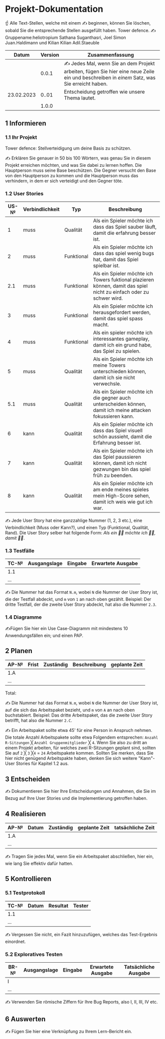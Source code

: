 # Projekt-Dokumentation

☝️ Alle Text-Stellen, welche mit einem ✍️ beginnen, können Sie löschen, sobald Sie die entsprechende Stellen ausgefüllt haben.
Tower defence. 
✍️ Gruppename:heliotropium
  Sathana Suganthasri, Joel Simon Juan.Haldimann und Kilian Kilian Adil.Staeuble


| Datum | Version | Zusammenfassung                                              |
| ----- | ------- | ------------------------------------------------------------ |
|       | 0.0.1   | ✍️ Jedes Mal, wenn Sie an dem Projekt arbeiten, fügen Sie hier eine neue Zeile ein und beschreiben in *einem* Satz, was Sie erreicht haben. |
|23.02.2023| 0..01     |Entscheidung getroffen wie unsere Thema lautet. |
|       | 1.0.0   |                                                              |

## 1 Informieren

### 1.1 Ihr Projekt

Tower defence: Stellverteidigung um deine Basis zu schützen. 


✍️ Erklären Sie genauer in 50 bis 100 Wörtern, was genau Sie in diesem Projekt erreichen möchten, und was Sie dabei zu lernen hoffen.
Die Hauptperson muss seine Base beschützen. Die Gegner versucht den Base von den Hauptperson zu kommen und die Hauptperson muss das verhindern, in dem er sich verteidigt und den Gegner töte.


### 1.2 User Stories

| US-№ | Verbindlichkeit | Typ  | Beschreibung                       |
| ---- | --------------- | ---- | ---------------------------------- |
| 1    |muss|Qualität| Als ein Spieler möchte ich dass das Spiel sauber läuft, damit die erfahrung besser ist.|
| 2  |muss|Funktional|Als ein Spieler möchte ich dass das spiel wenig bugs hat, damit das Spiel spielbar ist.|
| 2.1  |muss|Funktional|Als ein Spieler möchte ich Towers fuktional plazieren können, damit das spiel nicht zu einfach oder zu schwer wird.|
| 3  |muss|Funktional|Als ein Spieler möchte ich herausgefordert werden, damit das spiel spass macht.|
| 4  |muss|Funktional|Als ein spieler möchte ich interessantes gameplay, damit ich ein grund habe, das Spiel zu spielen.|
| 5  |muss|Qualität|Als ein Spieler möchte ich meine Towers unterschieden können, damit ich sie nicht verwechsle.|
| 5.1  |muss|Qualität|Als ein Spieler möchte ich die gegner auch unterscheiden können, damit ich meine attacken fokussieren kann.|
| 6  |kann|Qualität|Als ein Spieler möchte ich dass das Spiel visuell schön aussieht, damit die Erfahrung besser ist.|
| 7  |kann|Qualität|Als ein Spieler möchte ich das Spiel paussieren können, damit ich nicht gezwungen bin das spiel früh zu beenden.|
| 8  |kann|Qualität|Als ein Spieler möchte ich am ende meines spieles mein High-Score sehen, damit ich weis wie gut ich war.|

✍️ Jede User Story hat eine ganzzahlige Nummer (1, 2, 3 etc.), eine Verbindlichkeit (Muss oder Kann?), und einen Typ (Funktional, Qualität, Rand). Die User Story selber hat folgende Form: *Als ein 🤷‍♂️ möchte ich 🤷‍♂️, damit 🤷‍♂️*.

### 1.3 Testfälle

| TC-№ | Ausgangslage | Eingabe | Erwartete Ausgabe |
| ---- | ------------ | ------- | ----------------- |
| 1.1  |              |         |                   |
| ...  |              |         |                   |

✍️ Die Nummer hat das Format `N.m`, wobei `N` die Nummer der User Story ist, die der Testfall abdeckt, und `m` von `1` an nach oben gezählt. Beispiel: Der dritte Testfall, der die zweite User Story abdeckt, hat also die Nummer `2.3`.

### 1.4 Diagramme

✍️Fügen Sie hier ein Use Case-Diagramm mit mindestens 10 Anwendungsfällen ein; und einen PAP.

## 2 Planen

| AP-№ | Frist | Zuständig | Beschreibung | geplante Zeit |
| ---- | ----- | --------- | ------------ | ------------- |
| 1.A  |       |           |              |               |
| ...  |       |           |              |               |

Total: 

✍️ Die Nummer hat das Format `N.m`, wobei `N` die Nummer der User Story ist, auf die sich das Arbeitspaket bezieht, und `m` von `A` an nach oben buchstabiert. Beispiel: Das dritte Arbeitspaket, das die zweite User Story betrifft, hat also die Nummer `2.C`.

✍️ Ein Arbeitspaket sollte etwa 45' für eine Person in Anspruch nehmen. Die totale Anzahl Arbeitspakete sollte etwa Folgendem entsprechen: `Anzahl R-Sitzungen` ╳ `Anzahl Gruppenmitglieder` ╳ `4`. Wenn Sie also zu dritt an einem Projekt arbeiten, für welches zwei R-Sitzungen geplant sind, sollten Sie auf `2` ╳ `3` ╳`4` = `24` Arbeitspakete kommen. Sollten Sie merken, dass Sie hier nicht genügend Arbeitspakte haben, denken Sie sich weitere "Kann"-User Stories für Kapitel 1.2 aus.

## 3 Entscheiden

✍️ Dokumentieren Sie hier Ihre Entscheidungen und Annahmen, die Sie im Bezug auf Ihre User Stories und die Implementierung getroffen haben.

## 4 Realisieren

| AP-№ | Datum | Zuständig | geplante Zeit | tatsächliche Zeit |
| ---- | ----- | --------- | ------------- | ----------------- |
| 1.A  |       |           |               |                   |
| ...  |       |           |               |                   |

✍️ Tragen Sie jedes Mal, wenn Sie ein Arbeitspaket abschließen, hier ein, wie lang Sie effektiv dafür hatten.

## 5 Kontrollieren

### 5.1 Testprotokoll

| TC-№ | Datum | Resultat | Tester |
| ---- | ----- | -------- | ------ |
| 1.1  |       |          |        |
| ...  |       |          |        |

✍️ Vergessen Sie nicht, ein Fazit hinzuzufügen, welches das Test-Ergebnis einordnet.

### 5.2 Exploratives Testen

| BR-№ | Ausgangslage | Eingabe | Erwartete Ausgabe | Tatsächliche Ausgabe |
| ---- | ------------ | ------- | ----------------- | -------------------- |
| I    |              |         |                   |                      |
| ...  |              |         |                   |                      |

✍️ Verwenden Sie römische Ziffern für Ihre Bug Reports, also I, II, III, IV etc.

## 6 Auswerten

✍️ Fügen Sie hier eine Verknüpfung zu Ihrem Lern-Bericht ein.
